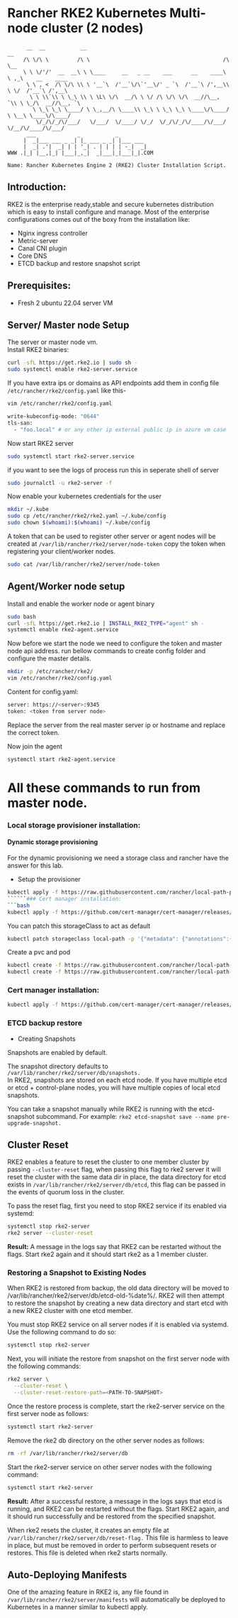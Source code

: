 # Rancher RKE2 Kubernetes Multi-node cluster (2 nodes)

```console
      __  __           __                                            __                       
     /\ \/\ \         /\ \                                          /\ \__                 
     \ \ \/'/'  __  __\ \ \____     __   _ __    ___      __    ____\ \ ,_\    __    ____  
      \ \ , <  /\ \/\ \\ \ '__`\  /'__`\/\`'__\/' _ `\  /'__`\ /',__\\ \ \/  /'__`\ /',__\ 
       \ \ \\`\\ \ \_\ \\ \ \L\ \/\  __/\ \ \/ /\ \/\ \/\  __//\__, `\\ \ \_/\  __//\__, `\
        \ \_\ \_\ \____/ \ \_,__/\ \____\\ \_\ \ \_\ \_\ \____\/\____/ \ \__\ \____\/\____/
         \/_/\/_/\/___/   \/___/  \/____/ \/_/  \/_/\/_/\/____/\/___/   \/__/\/____/\/___/
      ___             _           _                         
     |  _|___ ___ _ _| |_ ___ _ _| |___ ___  
     |  _| .'|  _| | | '_| . | | | | -_|  _|
WWW .|_| |__,|_| |___|_,_|  _|___|_|___|_|.COM

Name: Rancher Kubernetes Engine 2 (RKE2) Cluster Installation Script.
```
## Introduction:    
RKE2 is the enterprise ready,stable and secure kubernetes distribution which is easy to install configure and manage. Most of the enterprise configurations comes out of the boxy from the installation like:
 - Nginx ingress controller
 - Metric-server
 - Canal CNI plugin
 - Core DNS
 - ETCD backup and restore snapshot script
## Prerequisites:
- Fresh 2 ubuntu 22.04 server VM
## Server/ Master node Setup
The server or master node vm.   
Install RKE2 binaries:
```bash
curl -sfL https://get.rke2.io | sudo sh -
sudo systemctl enable rke2-server.service
```
If you have extra ips or domains as API endpoints add them in config file ``/etc/rancher/rke2/config.yaml``  like this-
```bash
vim /etc/rancher/rke2/config.yaml

write-kubeconfig-mode: "0644"
tls-san:
  - "foo.local" # or any other ip external public ip in azure vm case
```
Now start RKE2 server
```bash
sudo systemctl start rke2-server.service
```

if you want to see the logs of process run this in seperate shell of server
```bash
sudo journalctl -u rke2-server -f
```
Now enable your kubernetes credentials for the user
```bash
mkdir ~/.kube
sudo cp /etc/rancher/rke2/rke2.yaml ~/.kube/config
sudo chown $(whoami):$(whoami) ~/.kube/config
```
A token that can be used to register other server or agent nodes will be created at ``/var/lib/rancher/rke2/server/node-token`` copy the token when registering your client/worker nodes.
```bash
sudo cat /var/lib/rancher/rke2/server/node-token
```

## Agent/Worker node setup
Install and enable the worker node or agent binary
```bash
sudo bash
curl -sfL https://get.rke2.io | INSTALL_RKE2_TYPE="agent" sh -
systemctl enable rke2-agent.service
```
Now before we start the node we need to configure the token and master node api address. run bellow commands to create config folder and configure the master details.
```bash
mkdir -p /etc/rancher/rke2/
vim /etc/rancher/rke2/config.yaml
```
Content for config.yaml:
```bash
server: https://<server>:9345
token: <token from server node>
```
Replace the server from the real master server ip or hostname and replace the correct token.

Now join the agent 
```bash
systemctl start rke2-agent.service
```
# All these commands to run from master node.
### Local storage provisioner installation:
#### Dynamic storage provisioning
For the dynamic provisioning we need a storage class and rancher have the answer for this lab.

- Setup the provisioner
```bash
kubectl apply -f https://raw.githubusercontent.com/rancher/local-path-provisioner/v0.0.23/deploy/local-path-storage.yaml
``````### Cert manager installation:
```bash
kubectl apply -f https://github.com/cert-manager/cert-manager/releases/download/v1.13.0/cert-manager.yaml
```
You can patch this storageClass to act as default
```bash
kubectl patch storageclass local-path -p '{"metadata": {"annotations":{"storageclass.kubernetes.io/is-default-class":"true"}}}'
```
Create a pvc and pod
```bash
kubectl create -f https://raw.githubusercontent.com/rancher/local-path-provisioner/master/examples/pvc/pvc.yaml
kubectl create -f https://raw.githubusercontent.com/rancher/local-path-provisioner/master/examples/pod/pod.yaml
```
### Cert manager installation:
```bash
kubectl apply -f https://github.com/cert-manager/cert-manager/releases/download/v1.13.0/cert-manager.yaml
```

### ETCD backup restore
- Creating Snapshots   

Snapshots are enabled by default.

The snapshot directory defaults to ``/var/lib/rancher/rke2/server/db/snapshots.``   
In RKE2, snapshots are stored on each etcd node. If you have multiple etcd or etcd + control-plane nodes, you will have multiple copies of local etcd snapshots.

You can take a snapshot manually while RKE2 is running with the etcd-snapshot subcommand. For example: ``rke2 etcd-snapshot save --name pre-upgrade-snapshot.``

## Cluster Reset
RKE2 enables a feature to reset the cluster to one member cluster by passing ``--cluster-reset`` flag, when passing this flag to rke2 server it will reset the cluster with the same data dir in place, the data directory for etcd exists in ``/var/lib/rancher/rke2/server/db/etcd``, this flag can be passed in the events of quorum loss in the cluster.

To pass the reset flag, first you need to stop RKE2 service if its enabled via systemd:
```bash
systemctl stop rke2-server
rke2 server --cluster-reset
```
**Result:** A message in the logs say that RKE2 can be restarted without the flags. Start rke2 again and it should start rke2 as a 1 member cluster.

### Restoring a Snapshot to Existing Nodes
When RKE2 is restored from backup, the old data directory will be moved to /var/lib/rancher/rke2/server/db/etcd-old-%date%/. RKE2 will then attempt to restore the snapshot by creating a new data directory and start etcd with a new RKE2 cluster with one etcd member.

You must stop RKE2 service on all server nodes if it is enabled via systemd. Use the following command to do so:
```bash
systemctl stop rke2-server
```

Next, you will initiate the restore from snapshot on the first server node with the following commands:
```bash
rke2 server \
  --cluster-reset \
  --cluster-reset-restore-path=<PATH-TO-SNAPSHOT>
```
Once the restore process is complete, start the rke2-server service on the first server node as follows:
```bash
systemctl start rke2-server
```
Remove the rke2 db directory on the other server nodes as follows:
```bash
rm -rf /var/lib/rancher/rke2/server/db
```
Start the rke2-server service on other server nodes with the following command:
```bash
systemctl start rke2-server
```
**Result:** After a successful restore, a message in the logs says that etcd is running, and RKE2 can be restarted without the flags. Start RKE2 again, and it should run successfully and be restored from the specified snapshot.

When rke2 resets the cluster, it creates an empty file at ``/var/lib/rancher/rke2/server/db/reset-flag.`` This file is harmless to leave in place, but must be removed in order to perform subsequent resets or restores. This file is deleted when rke2 starts normally.

## Auto-Deploying Manifests
One of the amazing feature in RKE2 is, any file found in ``/var/lib/rancher/rke2/server/manifests`` will automatically be deployed to Kubernetes in a manner similar to kubectl apply.
